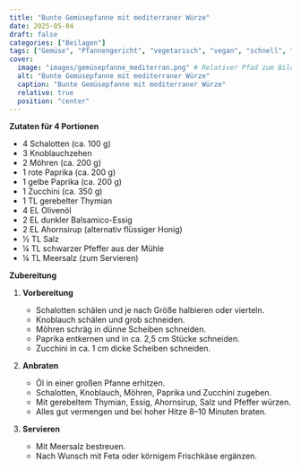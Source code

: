 ```yaml
---
title: "Bunte Gemüsepfanne mit mediterraner Würze"
date: 2025-05-04
draft: false
categories: ["Beilagen"]
tags: ["Gemüse", "Pfannengericht", "vegetarisch", "vegan", "schnell", "mediterran"]
cover:
  image: "images/gemüsepfanne_mediterran.png" # Relativer Pfad zum Bild
  alt: "Bunte Gemüsepfanne mit mediterraner Würze"
  caption: "Bunte Gemüsepfanne mit mediterraner Würze"
  relative: true
  position: "center"
---
```


<div class="container2col">

  <div class="zutaten">

  **Zutaten für 4 Portionen**  
  - 4 Schalotten (ca. 100 g)  
  - 3 Knoblauchzehen  
  - 2 Möhren (ca. 200 g)  
  - 1 rote Paprika (ca. 200 g)  
  - 1 gelbe Paprika (ca. 200 g)  
  - 1 Zucchini (ca. 350 g)  
  - 1 TL gerebelter Thymian  
  - 4 EL Olivenöl  
  - 2 EL dunkler Balsamico-Essig  
  - 2 EL Ahornsirup (alternativ flüssiger Honig)  
  - ½ TL Salz  
  - ¼ TL schwarzer Pfeffer aus der Mühle  
  - ¼ TL Meersalz (zum Servieren)  

  </div>

  <div class="zubereitung">

  **Zubereitung**

  1. **Vorbereitung**  
     - Schalotten schälen und je nach Größe halbieren oder vierteln.  
     - Knoblauch schälen und grob schneiden.  
     - Möhren schräg in dünne Scheiben schneiden.  
     - Paprika entkernen und in ca. 2,5 cm Stücke schneiden.  
     - Zucchini in ca. 1 cm dicke Scheiben schneiden.  

  2. **Anbraten**  
     - Öl in einer großen Pfanne erhitzen.  
     - Schalotten, Knoblauch, Möhren, Paprika und Zucchini zugeben.  
     - Mit gerebeltem Thymian, Essig, Ahornsirup, Salz und Pfeffer würzen.  
     - Alles gut vermengen und bei hoher Hitze 8–10 Minuten braten.  

  3. **Servieren**  
     - Mit Meersalz bestreuen.  
     - Nach Wunsch mit Feta oder körnigem Frischkäse ergänzen.  

  </div>

</div>